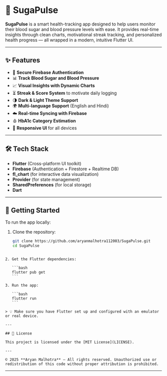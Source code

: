 # 📱 SugaPulse

**SugaPulse** is a smart health-tracking app designed to help users monitor their blood sugar and blood pressure levels with ease. It provides real-time insights through clean charts, motivational streak tracking, and personalized health progress — all wrapped in a modern, intuitive Flutter UI.

---

## ✨ Features

- 🔐 **Secure Firebase Authentication**
- 📊 **Track Blood Sugar and Blood Pressure**
- 📈 **Visual Insights with Dynamic Charts**
- ⏳ **Streak & Score System** to motivate daily logging
- 🌗 **Dark & Light Theme Support**
- 🌍 **Multi-language Support** (English and Hindi)
- ☁️ **Real-time Syncing with Firebase**
- 🩸 **HbA1c Category Estimation**
- 📱 **Responsive UI** for all devices

---

## 🛠️ Tech Stack

- **Flutter** (Cross-platform UI toolkit)
- **Firebase** (Authentication + Firestore + Realtime DB)
- **fl_chart** (for interactive data visualization)
- **Provider** (for state management)
- **SharedPreferences** (for local storage)
- **Dart**

---

## 🚀 Getting Started

To run the app locally:

1. Clone the repository:
   ```bash
   git clone https://github.com/aryanmalhotra112003/SugaPulse.git
   cd SugaPulse
````

2. Get the Flutter dependencies:

   ```bash
   flutter pub get
   ```

3. Run the app:

   ```bash
   flutter run
   ```

> 💡 Make sure you have Flutter set up and configured with an emulator or real device.

---

## 📄 License

This project is licensed under the [MIT License](LICENSE).

---

© 2025 **Aryan Malhotra** — All rights reserved. Unauthorized use or redistribution of this code without proper attribution is prohibited.

````

---

